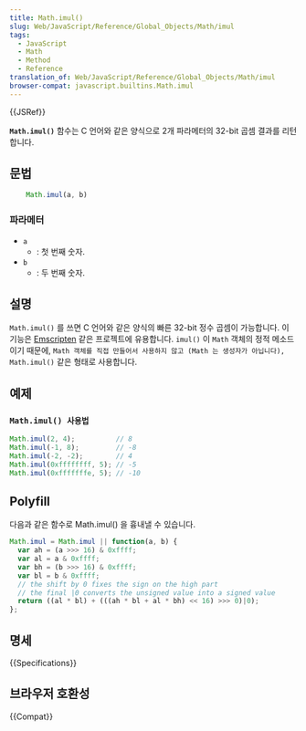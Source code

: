 ```yaml
---
title: Math.imul()
slug: Web/JavaScript/Reference/Global_Objects/Math/imul
tags:
  - JavaScript
  - Math
  - Method
  - Reference
translation_of: Web/JavaScript/Reference/Global_Objects/Math/imul
browser-compat: javascript.builtins.Math.imul
---
```


{{JSRef}}

**`Math.imul()`** 함수는 C 언어와 같은 양식으로 2개 파라메터의 32-bit 곱셈 결과를 리턴합니다.

## 문법

```js
    Math.imul(a, b)
```

### 파라메터

- `a`
  - : 첫 번째 숫자.
- `b`
  - : 두 번째 숫자.

## 설명

`Math.imul()` 를 쓰면 C 언어와 같은 양식의 빠른 32-bit 정수 곱셈이 가능합니다. 이 기능은 [Emscripten](http://en.wikipedia.org/wiki/Emscripten) 같은 프로젝트에 유용합니다. `imul()` 이 `Math` 객체의 정적 메소드이기 때문에, `Math 객체를 직접 만들어서 사용하지 않고 (Math 는 생성자가 아닙니다), Math.imul()` 같은 형태로 사용합니다.

## 예제

### `Math.imul() 사용법`

```js
Math.imul(2, 4);          // 8
Math.imul(-1, 8);         // -8
Math.imul(-2, -2);        // 4
Math.imul(0xffffffff, 5); // -5
Math.imul(0xfffffffe, 5); // -10
```

## Polyfill

다음과 같은 함수로 Math.imul() 을 흉내낼 수 있습니다.

```js
Math.imul = Math.imul || function(a, b) {
  var ah = (a >>> 16) & 0xffff;
  var al = a & 0xffff;
  var bh = (b >>> 16) & 0xffff;
  var bl = b & 0xffff;
  // the shift by 0 fixes the sign on the high part
  // the final |0 converts the unsigned value into a signed value
  return ((al * bl) + (((ah * bl + al * bh) << 16) >>> 0)|0);
};
```

## 명세

{{Specifications}}

## 브라우저 호환성

{{Compat}}
